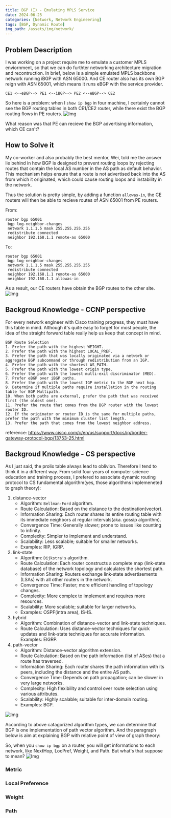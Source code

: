 ```yaml
---
title: BGP (I) - Emulating MPLS Service
date: 2024-06-25
categories: [Network, Network Engineering]
tags: [BGP, Dynamic Route]
img_path: /assets/img/network/
---
```


## Problem Description

I was working on a project require me to emulate a customer MPLS enviornment, so that we can do furthter networking architecture migration and recontruction.
In brief, below is a simple emulated MPLS backbone network running iBGP with ASN 65000. And CE router also has its own BGP reign with ASN 65001, which means it runs eBGP with the service provider.

```
CE1 <--eBGP--> PE1 <--iBGP--> PE2 <--eBGP--> CE2
```

So here is a problem: when I `show ip bgp` in four machine, I certainly cannot see the BGP routing tables in both CE1/CE2 router, while there exist the BGP routing flows in PE routers.
![Img](Before_Allow.png)

What reason was that PE can recieve the BGP advertising information, which CE can't?

## How to Solve it

My co-worker and also probably the best mentor, Wei, told me the answer lie behind in how BGP is designed to prevent routing loops by rejecting routes that contain the local AS number in the AS path as default behavior. This mechanism helps ensure that a route is not advertised back into the AS from which it originated, which could cause routing loops and instability in the network.

Thus the solution is pretty simple, by adding a function `allowas-in`, the CE routers will then be able to recieve routes of ASN 65001 from PE routers.
 
From:
```
router bgp 65001
 bgp log-neighbor-changes
 network 1.1.1.5 mask 255.255.255.255
 redistribute connected
 neighbor 192.168.1.1 remote-as 65000
```

To:
```
router bgp 65001
 bgp log-neighbor-changes
 network 1.1.1.5 mask 255.255.255.255
 redistribute connected
 neighbor 192.168.1.1 remote-as 65000
 neighbor 192.168.1.1 allowas-in
```

As a result, our CE routers have obtain the BGP routes to the other site.
![Img](After_Allow.png)


## Backgroud Knowledge - CCNP perspective

For every network engineer with Cisco training progress, they must have this table in mind. Although it's quite easy to forget for most people, the idea of the straight forward table really help us keep that concept in mind.

```
BGP Route Selection
1. Prefer the path with the highest WEIGHT.
2. Prefer the path with the highest LOCAL_PREF.
3. Prefer the path that was locally originated via a network or aggregate BGP subcommand or through redistribution from an IGP.
4. Prefer the path with the shortest AS_PATH.
5. Prefer the path with the lowest origin type.
6. Prefer the path with the lowest multi-exit discriminator (MED).
7. Prefer eBGP over iBGP paths.
8. Prefer the path with the lowest IGP metric to the BGP next hop.
9. Determine if multiple paths require installation in the routing table for BGP Multipath.
10. When both paths are external, prefer the path that was received first (the oldest one).
11. Prefer the route that comes from the BGP router with the lowest router ID.
12. If the originator or router ID is the same for multiple paths, prefer the path with the minimum cluster list length.
13. Prefer the path that comes from the lowest neighbor address.
```
reference: https://www.cisco.com/c/en/us/support/docs/ip/border-gateway-protocol-bgp/13753-25.html


## Backgroud Knowledge - CS perspective

As I just said, the prolix table always lead to oblivion. Therefore I tend to think it in a different way. From solid four years of computer science education and training process, I prefered to associate dynamic routing protocol to CS fundamental algorithm(yes, those algorithms implemeneted to graph theory):
1. distance-vector
    - Algorithm: `Bellman-Ford` algorithm.
    - Route Calculation: Based on the distance to the destination(vector).
    - Information Sharing: Each router shares its entire routing table with its immediate neighbors at regular intervals(aka. gossip algorithm).
    - Convergence Time: Generally slower; prone to issues like counting to infinity.
    - Complexity: Simpler to implement and understand.
    - Scalability: Less scalable; suitable for smaller networks.
    - Examples: RIP, IGRP.
2. link-state
    - Algorithm: `Dijkstra's` algorithm.
    - Route Calculation: Each router constructs a complete map (link-state database) of the network topology and calculates the shortest path.
    - Information Sharing: Routers exchange link-state advertisements (LSAs) with all other routers in the network.
    - Convergence Time: Faster; more efficient handling of topology changes.
    - Complexity: More complex to implement and requires more resources.
    - Scalability: More scalable; suitable for larger networks.
    - Examples: OSPF(intra area), IS-IS.
3. hybrid
    - Algorithm: Combination of distance-vector and link-state techniques.
    - Route Calculation: Uses distance-vector techniques for quick updates and link-state techniques for accurate information.
    Examples: EIGRP.
4. path-vector
    - Algorithm: Distance-vector algorithm extension.
    - Route Calculation: Based on the path information (list of ASes) that a route has traversed.
    - Information Sharing: Each router shares the path information with its peers, including the distance and the entire AS path.
    - Convergence Time: Depends on path propagation; can be slower in very large networks.
    - Complexity: High flexibility and control over route selection using various attributes.
    - Scalability: Highly scalable; suitable for inter-domain routing.
    - Examples: BGP.

![Img](routing_protocol_sum.png)


According to above catagorized algorithm types, we can determine that BGP is one implementation of path vector algorithm. And the paragraph below is aim at explaining BGP with relative point of view of graph theory: 

So, when you `show ip bgp` on a router, you will get informations to each network, like NextHop, LocPref, Weight, and Path. But what's that suppose to mean?
![Img](After_Allow.png)

### Metric

### Local Preference

### Weight

### Path


